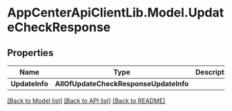 # AppCenterApiClientLib.Model.UpdateCheckResponse
## Properties

Name | Type | Description | Notes
------------ | ------------- | ------------- | -------------
**UpdateInfo** | **AllOfUpdateCheckResponseUpdateInfo** |  | 

[[Back to Model list]](../README.md#documentation-for-models) [[Back to API list]](../README.md#documentation-for-api-endpoints) [[Back to README]](../README.md)

